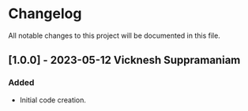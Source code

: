 # Changelog
All notable changes to this project will be documented in this file.


## [1.0.0] - 2023-05-12 Vicknesh Suppramaniam

### Added
- Initial code creation.